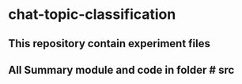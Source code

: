 # chat-topic-classification

## This repository contain experiment files 

## All Summary module and code in folder # src
